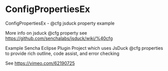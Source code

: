 ConfigPropertiesEx
==================

ConfigPropertiesEx - @cfg jsduck property example

More info on jsduck @cfg property see https://github.com/senchalabs/jsduck/wiki/%40cfg

Example Sencha Eclipse Plugin Project which uses JsDuck @cfg properties to provide rich outline, code assist, and error checking

See https://vimeo.com/62190725
